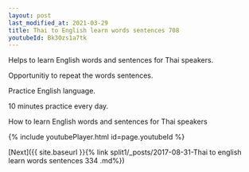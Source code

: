 ```yaml
---
layout: post
last_modified_at: 2021-03-29
title: Thai to English learn words sentences 708 
youtubeId: Bk3Ozs1a7tk
---
```

 
 
Helps to learn English words and sentences for Thai speakers.

Opportunitiy to repeat the words sentences. 

Practice English language. 
 
10 minutes practice every day. 
 
How to learn English words and sentences for Thai speakers 
 
{% include youtubePlayer.html id=page.youtubeId %}
 
 
[Next]({{ site.baseurl }}{% link  split1/_posts/2017-08-31-Thai to english learn words sentences 334 .md%})
 
